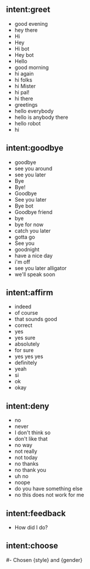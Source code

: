 ## intent:greet
- good evening
- hey there
- Hi
- Hey
- Hi bot
- Hey bot
- Hello
- good morning
- hi again
- hi folks
- hi Mister
- hi pal!
- hi there
- greetings
- hello everybody
- hello is anybody there
- hello robot
- hi


## intent:goodbye
- goodbye
- see you around
- see you later
- Bye
- Bye!
- Goodbye
- See you later
- Bye bot
- Goodbye friend
- bye
- bye for now
- catch you later
- gotta go
- See you
- goodnight
- have a nice day
- i'm off
- see you later alligator
- we'll speak soon


## intent:affirm
- indeed
- of course
- that sounds good
- correct
- yes
- yes sure
- absolutely
- for sure
- yes yes yes
- definitely
- yeah
- si
- ok
- okay

## intent:deny
- no
- never
- I don't think so
- don't like that
- no way
- not really
- not today
- no thanks
- no thank you
- uh no
- noope
- do you have something else
- no this does not work for me

## intent:feedback
- How did I do?

## intent:choose
#- Chosen {style} and {gender}


